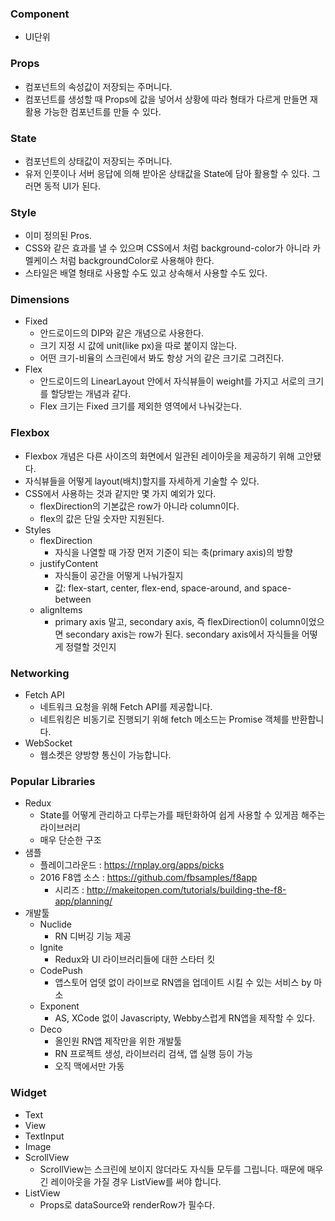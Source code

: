### Component
- UI단위

### Props
- 컴포넌트의 속성값이 저장되는 주머니다.
- 컴포넌트를 생성할 때 Props에 값을 넣어서 상황에 따라 형태가 다르게 만들면 재활용 가능한 컴포넌트를 만들 수 있다.

### State
- 컴포넌트의 상태값이 저장되는 주머니다.
- 유저 인풋이나 서버 응답에 의해 받아온 상태값을 State에 담아 활용할 수 있다. 그러면 동적 UI가 된다.

### Style
- 이미 정의된 Pros.
- CSS와 같은 효과를 낼 수 있으며 CSS에서 처럼 background-color가 아니라 카멜케이스 처럼 backgroundColor로 사용해야 한다.
- 스타일은 배열 형태로 사용할 수도 있고 상속해서 사용할 수도 있다.

### Dimensions
- Fixed
	- 안드로이드의 DIP와 같은 개념으로 사용한다.
	- 크기 지정 시 값에 unit(like px)을 따로 붙이지 않는다.
	- 어떤 크기-비율의 스크린에서 봐도 항상 거의 같은 크기로 그려진다.
- Flex
	- 안드로이드의 LinearLayout 안에서 자식뷰들이 weight를 가지고 서로의 크기를 할당받는 개념과 같다.
	- Flex 크기는 Fixed 크기를 제외한 영역에서 나눠갖는다.

### Flexbox
- Flexbox 개념은 다른 사이즈의 화면에서 일관된 레이아웃을 제공하기 위해 고안됐다.
- 자식뷰들을 어떻게 layout(배치)할지를 자세하게 기술할 수 있다.
- CSS에서 사용하는 것과 같지만 몇 가지 예외가 있다.
	- flexDirection의 기본값은 row가 아니라 column이다.
	- flex의 값은 단일 숫자만 지원된다.
- Styles
	- flexDirection
		- 자식을 나열할 때 가장 먼저 기준이 되는 축(primary axis)의 방향
	- justifyContent
		- 자식들이 공간을 어떻게 나눠가질지
		- 값: flex-start, center, flex-end, space-around, and space-between
	- alignItems
		- primary axis 말고, secondary axis, 즉 flexDirection이 column이었으면 secondary axis는 row가 된다. secondary axis에서 자식들을 어떻게 정렬할 것인지
		
### Networking
- Fetch API
	- 네트워크 요청을 위해 Fetch API를 제공합니다.
	- 네트워킹은 비동기로 진행되기 위해 fetch 메소드는 Promise 객체를 반환합니다.
- WebSocket
	- 웹소켓은 양방향 통신이 가능합니다.


### Popular Libraries
- Redux
	- State를 어떻게 관리하고 다루는가를 패턴화하여 쉽게 사용할 수 있게끔 해주는 라이브러리
	- 매우 단순한 구조
- 샘플
	- 플레이그라운드 : https://rnplay.org/apps/picks
	- 2016 F8앱 소스 : https://github.com/fbsamples/f8app
		- 시리즈 : http://makeitopen.com/tutorials/building-the-f8-app/planning/
- 개발툴
	- Nuclide
		- RN 디버깅 기능 제공
	- Ignite
		- Redux와 UI 라이브러리들에 대한 스타터 킷
	- CodePush
		- 앱스토어 업뎃 없이 라이브로 RN앱을 업데이트 시킬 수 있는 서비스 by 마소
	- Exponent
		- AS, XCode 없이 Javascripty, Webby스럽게 RN앱을 제작할 수 있다.
	- Deco
		- 올인원 RN앱 제작만을 위한 개발툴
		- RN 프로젝트 생성, 라이브러리 검색, 앱 실행 등이 가능
		- 오직 맥에서만 가동



### Widget
- Text
- View
- TextInput
- Image
- ScrollView
	- ScrollView는 스크린에 보이지 않더라도 자식들 모두를 그립니다. 때문에 매우 긴 레이아웃을 가질 경우 ListView를 써야 합니다.
- ListView
	- Props로 dataSource와 renderRow가 필수다.





